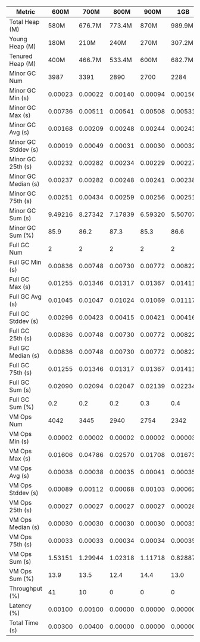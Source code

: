 | Metric | 600M | 700M | 800M | 900M | 1GB | 2GB | 4GB | 8GB |
|------|----|----|----|----|---|---|---|---|
| Total Heap (M) | 580M | 676.7M | 773.4M | 870M | 989.9M | 1998.1M | 4046.1M | 8142.1M |
| Young Heap (M) | 180M | 210M | 240M | 270M | 307.2M | 449.3M | 449.3M | 449.3M |
| Tenured Heap (M) | 400M | 466.7M | 533.4M | 600M | 682.7M | 1548.8M | 3596.8M | 7692.8M |
| Minor GC Num | 3987 | 3391 | 2890 | 2700 | 2284 | 1661 | 1567 | 1555 |
| Minor GC Min (s) | 0.00023 | 0.00022 | 0.00140 | 0.00094 | 0.00156 | 0.00199 | 0.00274 | 0.00508 |
| Minor GC Max (s) | 0.00736 | 0.00511 | 0.00541 | 0.00508 | 0.00531 | 0.00607 | 0.00927 | 0.03731 |
| Minor GC Avg (s) | 0.00168 | 0.00209 | 0.00248 | 0.00244 | 0.00241 | 0.00328 | 0.00488 | 0.00786 |
| Minor GC Stddev (s) | 0.00019 | 0.00049 | 0.00031 | 0.00030 | 0.00032 | 0.00047 | 0.00124 | 0.00319 |
| Minor GC 25th (s) | 0.00232 | 0.00282 | 0.00234 | 0.00229 | 0.00227 | 0.00288 | 0.00387 | 0.00646 |
| Minor GC Median (s) | 0.00237 | 0.00282 | 0.00248 | 0.00241 | 0.00238 | 0.00334 | 0.00419 | 0.00677 |
| Minor GC 75th (s) | 0.00251 | 0.00434 | 0.00259 | 0.00256 | 0.00251 | 0.00352 | 0.00605 | 0.00723 |
| Minor GC Sum (s) | 9.49216 | 8.27342 | 7.17839 | 6.59320 | 5.50707 | 5.44055 | 7.64767 | 12.22917 |
| Minor GC Sum (%) | 85.9 | 86.2 | 87.3 | 85.3 | 86.6 | 88.7 | 91.2 | 94.6 |
| Full GC Num | 2 | 2 | 2 | 2 | 2 | 2 | 2 | 2 |
| Full GC Min (s) | 0.00836 | 0.00748 | 0.00730 | 0.00772 | 0.00822 | 0.00895 | 0.01053 | 0.01209 |
| Full GC Max (s) | 0.01255 | 0.01346 | 0.01317 | 0.01367 | 0.01411 | 0.01775 | 0.02589 | 0.04065 |
| Full GC Avg (s) | 0.01045 | 0.01047 | 0.01024 | 0.01069 | 0.01117 | 0.01335 | 0.01821 | 0.02637 |
| Full GC Stddev (s) | 0.00296 | 0.00423 | 0.00415 | 0.00421 | 0.00416 | 0.00623 | 0.01086 | 0.02019 |
| Full GC 25th (s) | 0.00836 | 0.00748 | 0.00730 | 0.00772 | 0.00822 | 0.00895 | 0.01053 | 0.01209 |
| Full GC Median (s) | 0.00836 | 0.00748 | 0.00730 | 0.00772 | 0.00822 | 0.00895 | 0.01053 | 0.01209 |
| Full GC 75th (s) | 0.01255 | 0.01346 | 0.01317 | 0.01367 | 0.01411 | 0.01775 | 0.02589 | 0.04065 |
| Full GC Sum (s) | 0.02090 | 0.02094 | 0.02047 | 0.02139 | 0.02234 | 0.02670 | 0.03643 | 0.05275 |
| Full GC Sum (%) | 0.2 | 0.2 | 0.2 | 0.3 | 0.4 | 0.4 | 0.4 | 0.4 |
| VM Ops Num | 4042 | 3445 | 2940 | 2754 | 2342 | 1720 | 1625 | 1608 |
| VM Ops Min (s) | 0.00002 | 0.00002 | 0.00002 | 0.00002 | 0.00003 | 0.00002 | 0.00002 | 0.00002 |
| VM Ops Max (s) | 0.01606 | 0.04786 | 0.02570 | 0.01708 | 0.01673 | 0.01523 | 0.01622 | 0.01727 |
| VM Ops Avg (s) | 0.00038 | 0.00038 | 0.00035 | 0.00041 | 0.00035 | 0.00039 | 0.00043 | 0.00040 |
| VM Ops Stddev (s) | 0.00089 | 0.00112 | 0.00068 | 0.00103 | 0.00062 | 0.00085 | 0.00116 | 0.00097 |
| VM Ops 25th (s) | 0.00027 | 0.00027 | 0.00027 | 0.00027 | 0.00028 | 0.00028 | 0.00027 | 0.00027 |
| VM Ops Median (s) | 0.00030 | 0.00030 | 0.00030 | 0.00030 | 0.00031 | 0.00031 | 0.00031 | 0.00031 |
| VM Ops 75th (s) | 0.00033 | 0.00033 | 0.00034 | 0.00034 | 0.00035 | 0.00035 | 0.00035 | 0.00035 |
| VM Ops Sum (s) | 1.53151 | 1.29944 | 1.02318 | 1.11718 | 0.82887 | 0.66313 | 0.70308 | 0.65022 |
| VM Ops Sum (%) | 13.9 | 13.5 | 12.4 | 14.4 | 13.0 | 10.8 | 8.4 | 5.0 |
| Throughput (%) | 41 | 10 | 0 | 0 | 0 | 0 | 0 | 0 |
| Latency (%) | 0.00100 | 0.00100 | 0.00000 | 0.00000 | 0.00000 | 0.00000 | 0.00000 | 0.00000 |
| Total Time (s) | 0.00300 | 0.00400 | 0.00000 | 0.00000 | 0.00000 | 0.00000 | 0.00000 | 0.00000 |
